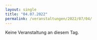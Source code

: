 ```yaml
---
layout: single
title: "04.07.2022"
permalink: /veranstaltungen/2022/07/04/
---
```


Keine Veranstaltung an diesem Tag.
